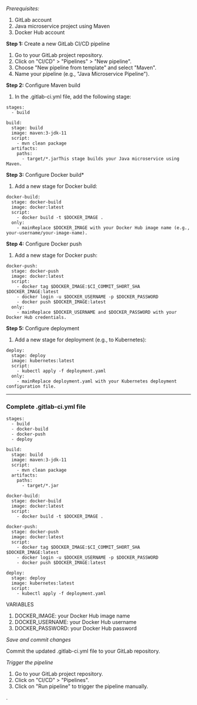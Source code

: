 *Prerequisites:*

1. GitLab account
2. Java microservice project using Maven
3. Docker Hub account

**Step 1:** Create a new GitLab CI/CD pipeline

1. Go to your GitLab project repository.
2. Click on "CI/CD" > "Pipelines" > "New pipeline".
3. Choose "New pipeline from template" and select "Maven".
4. Name your pipeline (e.g., "Java Microservice Pipeline").

**Step 2:** Configure Maven build

1. In the .gitlab-ci.yml file, add the following stage:

```   
stages:
  - build

build:
  stage: build
  image: maven:3-jdk-11
  script:
    - mvn clean package
  artifacts:
    paths:
      - target/*.jarThis stage builds your Java microservice using Maven.
```

**Step 3:** Configure Docker build*

1. Add a new stage for Docker build:
```
docker-build:
  stage: docker-build
  image: docker:latest
  script:
    - docker build -t $DOCKER_IMAGE .
  only:
    - mainReplace $DOCKER_IMAGE with your Docker Hub image name (e.g., your-username/your-image-name).
```

**Step 4:** Configure Docker push

1. Add a new stage for Docker push:
```
docker-push:
  stage: docker-push
  image: docker:latest
  script:
    - docker tag $DOCKER_IMAGE:$CI_COMMIT_SHORT_SHA $DOCKER_IMAGE:latest
    - docker login -u $DOCKER_USERNAME -p $DOCKER_PASSWORD
    - docker push $DOCKER_IMAGE:latest
  only:
    - mainReplace $DOCKER_USERNAME and $DOCKER_PASSWORD with your Docker Hub credentials.
```

**Step 5:** Configure deployment

1. Add a new stage for deployment (e.g., to Kubernetes):
```
deploy:
  stage: deploy
  image: kubernetes:latest
  script:
    - kubectl apply -f deployment.yaml
  only:
    - mainReplace deployment.yaml with your Kubernetes deployment configuration file.
```

---

### Complete .gitlab-ci.yml file
```
stages:
  - build
  - docker-build
  - docker-push
  - deploy

build:
  stage: build
  image: maven:3-jdk-11
  script:
    - mvn clean package
  artifacts:
    paths:
      - target/*.jar

docker-build:
  stage: docker-build
  image: docker:latest
  script:
    - docker build -t $DOCKER_IMAGE .

docker-push:
  stage: docker-push
  image: docker:latest
  script:
    - docker tag $DOCKER_IMAGE:$CI_COMMIT_SHORT_SHA $DOCKER_IMAGE:latest
    - docker login -u $DOCKER_USERNAME -p $DOCKER_PASSWORD
    - docker push $DOCKER_IMAGE:latest

deploy:
  stage: deploy
  image: kubernetes:latest
  script:
    - kubectl apply -f deployment.yaml
```

VARIABLES
1. DOCKER_IMAGE: your Docker Hub image name
2. DOCKER_USERNAME: your Docker Hub username
3. DOCKER_PASSWORD: your Docker Hub password

*Save and commit changes*

Commit the updated .gitlab-ci.yml file to your GitLab repository.

*Trigger the pipeline*

1. Go to your GitLab project repository.
2. Click on "CI/CD" > "Pipelines".
3. Click on "Run pipeline" to trigger the pipeline manually.

.
